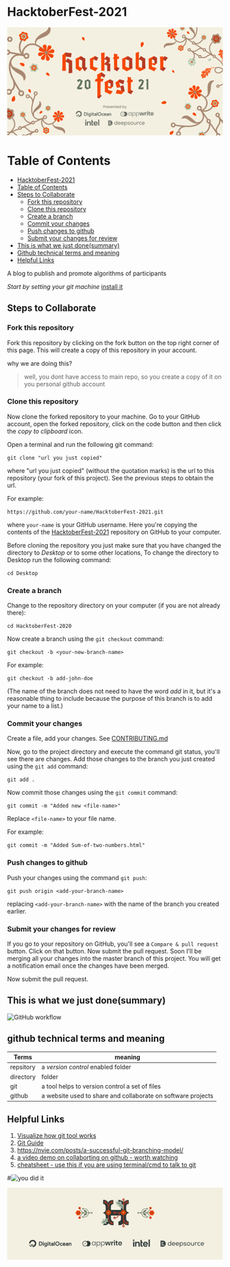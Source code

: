 # HacktoberFest-2021
![](Assets/banner-light.png)

# Table of Contents
- [HacktoberFest-2021](#hacktoberfest-2021)
- [Table of Contents](#table-of-contents)
- [Steps to Collaborate](#steps-to-collaborate)
  - [Fork this repository](#fork-this-repository)
  - [Clone this repository](#clone-this-repository)
  - [Create a branch](#create-a-branch)
  - [Commit your changes](#commit-your-changes)
  - [Push changes to github](#push-changes-to-github)
  - [Submit your changes for review](#submit-your-changes-for-review)
- [This is what we just done(summary)](#this-is-what-we-just-donesummary)
- [Github technical terms and meaning](#github-technical-terms-and-meaning)
- [Helpful Links](#helpful-links)

A blog to publish and promote algorithms of participants

_Start by setting your git machine_ [install it](https://help.github.com/articles/set-up-git/)

## Steps to Collaborate

### Fork this repository

Fork this repository by clicking on the fork button on the top right corner of this page.
This will create a copy of this repository in your account.

why we are doing this?
> well, you dont have access to main repo, so you create a copy of it on you personal github account

### Clone this repository

Now clone the forked repository to your machine. Go to your GitHub account, open the forked repository, click on the code button and then click the _copy to clipboard_ icon.

Open a terminal and run the following git command:

```
git clone "url you just copied"
```

where "url you just copied" (without the quotation marks) is the url to this repository (your fork of this project). See the previous steps to obtain the url.

For example:

```
https://github.com/your-name/HacktoberFest-2021.git
```

where `your-name` is your GitHub username. Here you're copying the contents of the [HacktoberFest-2021](https://github.com/ceadoor/HacktoberFest-2021.git) repository on GitHub to your computer.

Before cloning the repository you just make sure that you have changed the directory to _Desktop_ or to some other locations, To change the directory to Desktop run the following command:

```
cd Desktop
```

### Create a branch

Change to the repository directory on your computer (if you are not already there):

```
cd HacktoberFest-2020
```

Now create a branch using the `git checkout` command:

```
git checkout -b <your-new-branch-name>
```

For example:

```
git checkout -b add-john-doe
```

(The name of the branch does not need to have the word _add_ in it, but it's a reasonable thing to include because the purpose of this branch is to add your name to a list.)

### Commit your changes

Create a file, add your changes. See [CONTRIBUTING.md](CONTRIBUTING.md)

Now, go to the project directory and execute the command git status, you'll see there are changes.
Add those changes to the branch you just created using the `git add` command:

```
git add .
```

Now commit those changes using the `git commit` command:

```
git commit -m "Added new <file-name>"
```

Replace `<file-name>` to your file name.

For example:

```
git commit -m "Added Sum-of-two-numbers.html"
```

### Push changes to github

Push your changes using the command `git push`:

```
git push origin <add-your-branch-name>
```

replacing `<add-your-branch-name>` with the name of the branch you created earlier.

### Submit your changes for review

If you go to your repository on GitHub, you'll see a `Compare & pull request` button. Click on that button.
Now submit the pull request.
Soon I'll be merging all your changes into the master branch of this project. You will get a notification email once the changes have been merged.

Now submit the pull request.

## This is what we just done(summary)
![GitHub workflow](https://www.petanikode.com/img/github/workflow/github-workflow.png)

## github technical terms and meaning
| Terms     | meaning                                                      |
| --------- | ------------------------------------------------------------ |
| repsitory | a *version control* enabled folder                           |
| directory | folder                                                       |
| git       | a tool helps to version control a set of files               |
| github    | a website used to share and collaborate on software projects | 


## Helpful Links
1. [Visualize how git tool works](https://git-school.github.io/visualizing-git/)
2. [Git Guide](https://rogerdudler.github.io/git-guide/)
3. https://nvie.com/posts/a-successful-git-branching-model/
4. [a video demo on collaborting on github - worth watching](https://www.youtube.com/watch?v=3YDGeJti9sg)
5. [cheatsheet - use this if you are using terminal/cmd to talk to git](https://education.github.com/git-cheat-sheet-education.pdf)

#![you did it](https://giphy.com/embed/QaXcpBEQRfD9pR3zk5)

![](Assets/footer-light.png)

